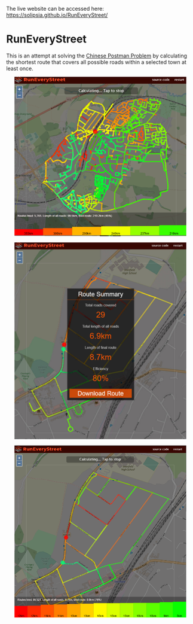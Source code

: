 The live website can be accessed here: https://solipsia.github.io/RunEveryStreet/
# RunEveryStreet
This is an attempt at solving the [Chinese Postman Problem](https://en.wikipedia.org/wiki/Route_inspection_problem) by calculating the shortest route that covers all possible roads within a selected town at least once.

<p align="center">
  <img width="460" src="/docs/Square.png">
</p>
<p align="center">
  <img width="460" src="/docs/DownloadRoute.png">
</p>
<p align="center">
  <img width="460" src="/docs/Calculating.png">
</p>